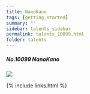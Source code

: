 ```yaml
---
title: NanoKano 
tags: [getting_started]
summary: ""
sidebar: talents_sidebar
permalink: talents_10099.html
folder: talents
---
```



##### No.10099 NanoKano

![](https://yt3.ggpht.com/ytc/AKedOLRHC0hSRGJ7PNAHvdpDWHXrEFfAjSLBwnX-lcYe1A=s176-c-k-c0x00ffffff-no-rj)





{% include links.html %}
